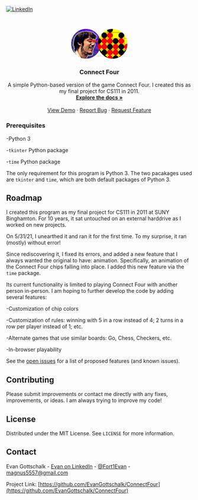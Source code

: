 <!-- PROJECT SHIELDS -->
<!--
*** I'm using markdown "reference style" links for readability.
*** Reference links are enclosed in brackets [ ] instead of parentheses ( ).
*** See the bottom of this document for the declaration of the reference variables
*** for contributors-url, forks-url, etc. This is an optional, concise syntax you may use.
*** https://www.markdownguide.org/basic-syntax/#reference-style-links
-->

<!-- Possibly unnecessary template section

[![Contributors][contributors-shield]](https://github.com/EvanGottschalk/)
[![Forks][forks-shield]][forks-url]
[![Stargazers][stars-shield]][stars-url]
[![Issues][issues-shield]](https://github.com/EvanGottschalk/ConnectFour/issues/)
[![MIT License][license-shield]][license-url]
[![LinkedIn][linkedin-shield]](https://www.linkedin.com/in/evan-gottschalk/)

-->

[![LinkedIn][linkedin-shield]](https://www.linkedin.com/in/evan-gottschalk/)



<!-- PROJECT LOGO -->
<br />
<p align="center">
  <a href="https://github.com/EvanGottschalk/ConnectFour">
    <img src="images/logo.png" alt="Logo" width="152" height="80">
  </a>

  <h3 align="center">Connect Four</h3>

  <p align="center">
    A simple Python-based version of the game Connect Four. I created this as my final project for CS111 in 2011.
    <br />
    <a href="https://github.com/EvanGottschalk/ConnectFour"><strong>Explore the docs »</strong></a>
    <br />
    <br />
    <a href="https://www.youtube.com/watch?v=KN3nohBw_CE">View Demo</a>
    ·
    <a href="https://github.com/EvanGottschalk/ConnectFour/issues">Report Bug</a>
    ·
    <a href="https://github.com/EvanGottschalk/ConnectFour/issues">Request Feature</a>
  </p>
</p>



<!-- TABLE OF CONTENTS -->

<!-- Possibly unnecessary template section

<details open="open">
  <summary><h2 style="display: inline-block">Table of Contents</h2></summary>
  <ol>
    <li>
      <a href="#about-the-project">About The Project</a>
      <ul>
        <li><a href="#built-with">Built With</a></li>
      </ul>
    </li>
    <li>
      <a href="#getting-started">Getting Started</a>
      <ul>
        <li><a href="#prerequisites">Prerequisites</a></li>
        <li><a href="#installation">Installation</a></li>
      </ul>
    </li>
    <li><a href="#usage">Usage</a></li>
    <li><a href="#roadmap">Roadmap</a></li>
    <li><a href="#contributing">Contributing</a></li>
    <li><a href="#license">License</a></li>
    <li><a href="#contact">Contact</a></li>
    <li><a href="#acknowledgements">Acknowledgements</a></li>
  </ol>
</details>

-->


<!-- ABOUT THE PROJECT -->

<!-- Possibly unnecessary template section


## About The Project

[![Product Name Screen Shot][product-screenshot]](https://example.com)

Here's a blank template to get started:
**To avoid retyping too much info. Do a search and replace with your text editor for the following:**
`EvanGottschalk`, `ConnectFour`, `Fort1Evan`, `magnus5557@gmail.com`, `Connect Four`, `A simple Python-based version of the game Connect Four. I created this as my final project for CS111 in 2011.`


### Built With

* []()
* []()
* []()

-->



<!-- GETTING STARTED -->

<!-- Possibly unnecessary template section

## Getting Started

To get a local copy up and running follow these simple steps.

-->

### Prerequisites

-Python 3

-`tkinter` Python package

-`time` Python package


The only requirement for this program is Python 3. The two pacakages used are `tkinter` and `time`, which are both default packages of Python 3.

<!-- Possibly unnecessary template section

### Installation

1. Clone the repo
   ```sh
   git clone https://github.com/EvanGottschalk/ConnectFour.git
   ```
2. Install NPM packages
   ```sh
   npm install
   ```

-->


<!-- USAGE EXAMPLES -->

<!-- Possibly unnecessary template section

## Usage

Use this space to show useful examples of how a project can be used. Additional screenshots, code examples and demos work well in this space. You may also link to more resources.

_For more examples, please refer to the [Documentation](https://example.com)_


-->



<!-- ROADMAP -->
## Roadmap

I created this program as my final project for CS111 in 2011 at SUNY Binghamton. For 10 years, it sat untouched on an external harddrive as I worked on new projects.

On 5/31/21, I unearthed it and ran it for the first time. To my surprise, it ran (mostly) without error!

Since rediscovering it, I fixed its errors, and added a new feature that I always wanted the original to have: animation. Specifically, an animation of the Connect Four chips falling into place. I added this new feature via the `time` package.

Its current functionality is limited to playing Connect Four with another person in-person. I am hoping to further develop the code by adding several features:

-Customization of chip colors

-Customization of rules: winning with 5 in a row instead of 4; 2 turns in a row per player instead of 1; etc.

-Alternate games that use similar boards: Go, Chess, Checkers, etc.

-In-browser playability


See the [open issues](https://github.com/EvanGottschalk/ConnectFour/issues) for a list of proposed features (and known issues).


<!-- CONTRIBUTING -->
## Contributing

Please submit improvements or contact me directly with any fixes, improvements, or ideas. I am always trying to improve my code!


<!-- LICENSE -->
## License

Distributed under the MIT License. See `LICENSE` for more information.


<!-- CONTACT -->
## Contact

Evan Gottschalk - [Evan on LinkedIn](https://www.linkedin.com/in/evan-gottschalk/) - [@Fort1Evan](https://twitter.com/Fort1Evan) - magnus5557@gmail.com

Project Link: [https://github.com/EvanGottschalk/ConnectFour](https://github.com/EvanGottschalk/ConnectFour)


<!-- ACKNOWLEDGEMENTS -->

<!-- Possibly unnecessary template section
## Acknowledgements

* []()
* []()
* []()

-->



<!-- MARKDOWN LINKS & IMAGES -->
<!-- https://www.markdownguide.org/basic-syntax/#reference-style-links -->
[contributors-shield]: https://img.shields.io/github/contributors/EvanGottschalk/repo.svg?style=for-the-badge
[contributors-url]: https://github.com/EvanGottschalk/repo/graphs/contributors
[forks-shield]: https://img.shields.io/github/forks/EvanGottschalk/repo.svg?style=for-the-badge
[forks-url]: https://github.com/EvanGottschalk/repo/network/members
[stars-shield]: https://img.shields.io/github/stars/EvanGottschalk/repo.svg?style=for-the-badge
[stars-url]: https://github.com/EvanGottschalk/repo/stargazers
[issues-shield]: https://img.shields.io/github/issues/EvanGottschalk/repo.svg?style=for-the-badge
[issues-url]: https://github.com/EvanGottschalk/repo/issues
[license-shield]: https://img.shields.io/github/license/EvanGottschalk/repo.svg?style=for-the-badge
[license-url]: https://github.com/EvanGottschalk/repo/blob/master/LICENSE.txt
[linkedin-shield]: https://img.shields.io/badge/-LinkedIn-black.svg?style=for-the-badge&logo=linkedin&colorB=555
[linkedin-url]: https://linkedin.com/in/EvanGottschalk
